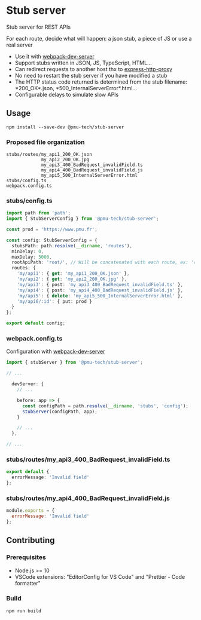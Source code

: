 # Stub server

Stub server for REST APIs

For each route, decide what will happen: a json stub, a piece of JS or use a real server

- Use it with [webpack-dev-server](https://github.com/webpack/webpack-dev-server)
- Support stubs written in JSON, JS, TypeScript, HTML...
- Can redirect requests to another host thx to [express-http-proxy](https://github.com/villadora/express-http-proxy)
- No need to restart the stub server if you have modified a stub
- The HTTP status code returned is determined from the stub filename: \*200_OK\*.json, \*500_InternalServerError\*.html...
- Configurable delays to simulate slow APIs

## Usage

`npm install --save-dev @pmu-tech/stub-server`

### Proposed file organization

```
stubs/routes/my_api1_200_OK.json
             my_api2_200_OK.jpg
             my_api3_400_BadRequest_invalidField.ts
             my_api4_400_BadRequest_invalidField.js
             my_api5_500_InternalServerError.html
stubs/config.ts
webpack.config.ts
```

### stubs/config.ts

```TypeScript
import path from 'path';
import { StubServerConfig } from '@pmu-tech/stub-server';

const prod = 'https://www.pmu.fr';

const config: StubServerConfig = {
  stubsPath: path.resolve(__dirname, 'routes'),
  minDelay: 0,
  maxDelay: 5000,
  rootApiPath: 'root/', // Will be concatenated with each route, ex: 'root/my/api1'
  routes: {
    'my/api1': { get: 'my_api1_200_OK.json' },
    'my/api2': { get: 'my_api2_200_OK.jpg' },
    'my/api3': { post: 'my_api3_400_BadRequest_invalidField.ts' },
    'my/api4': { post: 'my_api4_400_BadRequest_invalidField.js' },
    'my/api5': { delete: 'my_api5_500_InternalServerError.html' },
    'my/api6/:id': { put: prod }
  }
};

export default config;
```

### webpack.config.ts

Configuration with [webpack-dev-server](https://github.com/webpack/webpack-dev-server)

```TypeScript
import { stubServer } from '@pmu-tech/stub-server';

// ...

  devServer: {
    // ...

    before: app => {
      const configPath = path.resolve(__dirname, 'stubs', 'config');
      stubServer(configPath, app);
    }

    // ...
  },

// ...
```

### stubs/routes/my_api3_400_BadRequest_invalidField.ts

```TypeScript
export default {
  errorMessage: 'Invalid field'
};
```

### stubs/routes/my_api4_400_BadRequest_invalidField.js

```JavaScript
module.exports = {
  errorMessage: 'Invalid field'
};
```

## Contributing

### Prerequisites

- Node.js >= 10
- VSCode extensions: "EditorConfig for VS Code" and "Prettier - Code formatter"

### Build

`npm run build`
